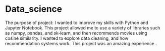 # Data_science
The purpose of project: I wanted to improve my skills with Python and Jupyter Notebook. This project allowed me to use a variety of libraries such as numpy, pandas, and sk-learn, and then recommends movies using cosine similarity. I wanted to explore data cleaning, and how recommendation systems work. This project was an amazing experience .
